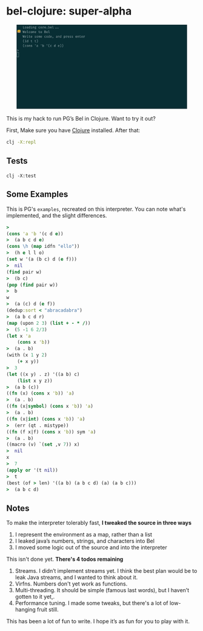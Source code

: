 # bel-clojure: super-alpha

<p align="center">
<img src="/reference/repl-demo.gif" width="450" />
</p>

This is my hack to run PG’s Bel in Clojure. Want to try it out?

First, Make sure you have [Clojure](https://clojure.org/guides/getting_started#_clojure_installer_and_cli_tools) installed. After that: 

```bash
clj -X:repl
```

## Tests

```
clj -X:test
```

## Some Examples

This is PG's `examples`, recreated on this interpreter. You can note what's implemented, and the slight differences.

```clojure
>
(cons 'a 'b '(c d e))
>  (a b c d e)
(cons \h (map idfn "ello"))
>  (h e l l o)
(set w '(a (b c) d (e f)))
>  nil
(find pair w)
>  (b c)
(pop (find pair w))
>  b
w
>  (a (c) d (e f))
(dedup:sort < "abracadabra")
>  (a b c d r)
(map (upon 2 3) (list + - * /))
>  (5 -1 6 2/3)
(let x 'a
    (cons x 'b))
>  (a . b)
(with (x 1 y 2) 
    (+ x y))
>  3
(let ((x y) . z) '((a b) c)
    (list x y z))
>  (a b (c))
((fn (x) (cons x 'b)) 'a)
>  (a . b)
((fn (x|symbol) (cons x 'b)) 'a)
>  (a . b)
((fn (x|int) (cons x 'b)) 'a)
>  (err (qt . mistype))
((fn (f x|f) (cons x 'b)) sym 'a)
>  (a . b)
((macro (v) `(set ,v 7)) x)
>  nil
x
>  7
(apply or '(t nil))
>  t
(best (of > len) '((a b) (a b c d) (a) (a b c)))
>  (a b c d)
```

## Notes

To make the interpreter tolerably fast, **I tweaked the source in three ways**

1. I represent the environment as a map, rather than a list
2. I leaked java’s numbers, strings, and characters into Bel
3. I moved some logic out of the source and into the interpreter

This isn't done yet. **There's 4 todos remaining**

1. Streams. I didn’t implement streams yet. I think the best plan would be to leak Java streams, and I wanted to think about it.  
2. Virfns. Numbers don't yet work as functions.
2. Multi-threading. It should be simple (famous last words), but I haven’t gotten to it yet,.
3. Performance tuning. I made some tweaks, but there's a lot of low-hanging fruit still.

This has been a lot of fun to write. I hope it’s as fun for you to play with it.

